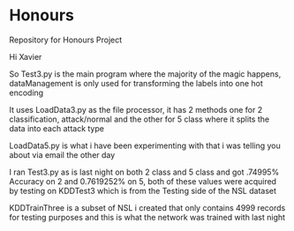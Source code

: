 # Honours
Repository for Honours Project

Hi Xavier

So Test3.py is the main program where the majority of the magic happens, dataManagement is only used for transforming the labels into one hot encoding 

It uses LoadData3.py as the file processor, it has 2 methods one for 2 classification, attack/normal and the other for 5 class where it splits the data into each attack type

LoadData5.py is what i have been experimenting with that i was telling you about via email the other day

I ran Test3.py as is last night on both 2 class and 5 class and got .74995% Accuracy on 2 and 0.7619252% on 5, both of these values were acquired by testing on KDDTest3 which is from the Testing side of the NSL dataset

KDDTrainThree is a subset of NSL i created that only contains 4999 records for testing purposes and this is what the network was trained with last night 
